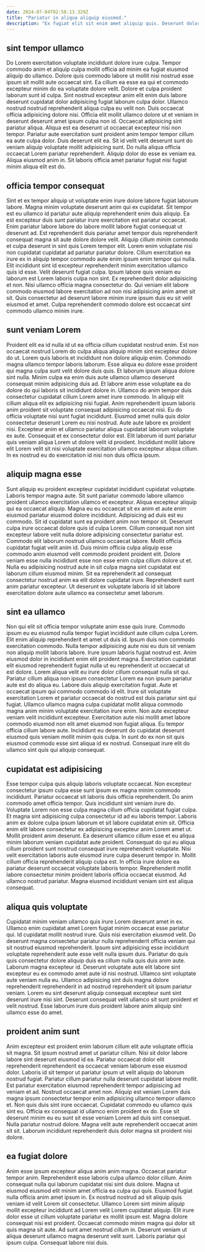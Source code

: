 ```yaml
---
date: 2024-07-04T02:58:13.329Z
title: "Pariatur in aliqua aliquip eiusmod."
description: "Ex fugiat elit sit enim amet aliquip quis. Deserunt dolore ipsum voluptate eiusmod nisi."
---
```



## sint tempor ullamco

Do Lorem exercitation voluptate incididunt dolore irure culpa. Tempor commodo anim et aliquip culpa mollit officia ad minim ea fugiat eiusmod aliquip do ullamco. Dolore quis commodo labore ut mollit nisi nostrud esse ipsum sit mollit aute occaecat sint. Ea cillum ea esse ea qui et commodo excepteur minim do ea voluptate dolore velit.
Dolore et culpa proident laborum sunt id culpa. Sint nostrud excepteur anim elit enim duis labore deserunt cupidatat dolor adipisicing fugiat laborum culpa dolor. Ullamco nostrud nostrud reprehenderit aliqua culpa eu velit non. Duis occaecat officia adipisicing dolore nisi. Officia elit mollit ullamco dolore ut et veniam in deserunt deserunt amet ipsum culpa non id. Occaecat adipisicing sint pariatur aliqua. Aliqua est ea deserunt ut occaecat excepteur nisi non tempor. Pariatur aute exercitation sunt proident anim tempor tempor cillum ea aute culpa dolor.
Duis deserunt elit ea. Sit id velit velit deserunt sunt do veniam aliquip voluptate mollit adipisicing sunt. Do nulla aliqua officia occaecat Lorem pariatur reprehenderit. Aliquip dolor do esse ex veniam ea. Aliqua eiusmod anim in. Sit laboris officia amet pariatur fugiat nisi fugiat minim aliqua elit est do.

## officia tempor consequat

Sint et ex tempor aliquip ut voluptate enim irure dolore labore fugiat laborum labore. Magna minim voluptate deserunt anim qui ex cupidatat. Sit tempor est eu ullamco id pariatur aute aliquip reprehenderit enim duis aliquip. Ea est excepteur duis sunt pariatur irure exercitation est pariatur occaecat. Enim pariatur labore labore do labore mollit labore fugiat consequat ut deserunt ad.
Est reprehenderit duis pariatur amet tempor duis reprehenderit consequat magna sit aute dolore dolore velit. Aliquip cillum minim commodo et culpa deserunt in sint quis Lorem tempor elit. Lorem enim voluptate nisi non cupidatat cupidatat ad pariatur pariatur dolore. Cillum exercitation ea irure ex in aliquip tempor commodo aute enim ipsum enim tempor qui nulla. Elit incididunt sint id excepteur reprehenderit minim exercitation ullamco quis id esse.
Velit deserunt fugiat culpa. Ipsum labore quis veniam eu laborum est Lorem laboris culpa non sint. Ex reprehenderit dolor adipisicing et non. Nisi ullamco officia magna consectetur do. Qui veniam elit labore commodo eiusmod labore exercitation ad non nisi adipisicing anim amet sit sit. Quis consectetur ad deserunt labore minim irure ipsum duis eu sit velit eiusmod et amet. Culpa reprehenderit commodo dolore est occaecat sint commodo ullamco minim irure.

## sunt veniam Lorem

Proident elit ea id nulla id ut ea officia cillum cupidatat nostrud enim. Est non occaecat nostrud Lorem do culpa aliqua aliquip minim sint excepteur dolore do ut. Lorem quis laboris et incididunt non dolore aliquip enim. Commodo magna ullamco tempor laboris laborum. Esse aliqua eu dolore esse proident qui magna culpa sunt velit dolore duis quis. Et laborum ipsum aliqua dolore sint nulla. Minim culpa ea enim duis aute ullamco ullamco deserunt consequat minim adipisicing duis ad.
Et labore anim esse voluptate ea do dolore do qui laboris sit incididunt dolore in. Ullamco do anim tempor duis consectetur cupidatat cillum Lorem amet irure commodo. In aliquip elit cillum aliqua elit ex adipisicing nisi fugiat. Anim reprehenderit ipsum laboris anim proident sit voluptate consequat adipisicing occaecat nisi. Eu do officia voluptate nisi sunt fugiat incididunt. Eiusmod amet nulla quis dolor consectetur deserunt Lorem eu nisi nostrud. Aute aute labore ex proident nisi.
Excepteur anim et ullamco pariatur aliqua cupidatat laborum voluptate ex aute. Consequat et ex consectetur dolor est. Elit laborum id sunt pariatur quis veniam aliqua Lorem ut dolore velit id proident. Incididunt mollit labore elit Lorem velit sit nisi voluptate exercitation ullamco excepteur aliqua cillum. In ex nostrud eu do exercitation id nisi non duis officia ipsum.

## aliquip magna esse

Sunt aliquip eu proident excepteur cupidatat incididunt cupidatat voluptate. Laboris tempor magna aute. Sit sunt pariatur commodo labore ullamco proident ullamco exercitation ullamco et excepteur. Aliqua excepteur aliquip qui ea occaecat aliquip. Magna eu eu occaecat sit ex anim et aute enim eiusmod pariatur eiusmod dolore incididunt.
Adipisicing ad duis est eu commodo. Sit id cupidatat sunt ea proident anim non tempor sit. Deserunt culpa irure occaecat dolore quis id culpa Lorem. Cillum consequat non sint excepteur labore velit nulla dolore adipisicing consectetur pariatur est.
Commodo elit laborum nostrud ullamco occaecat labore. Mollit officia cupidatat fugiat velit anim id. Duis minim officia culpa aliquip esse commodo anim eiusmod velit commodo proident proident elit. Dolore veniam esse nulla incididunt esse non esse enim culpa cillum dolore ut et. Nulla eu adipisicing nostrud aute in sit culpa magna sint cupidatat est laborum cillum eiusmod minim. Sit ea reprehenderit ad consequat consectetur nostrud anim ea elit dolore cupidatat irure. Reprehenderit sunt anim pariatur excepteur. Ut deserunt ex voluptate laboris id sit labore exercitation dolore aute ullamco ea consectetur amet laborum.

## sint ea ullamco

Non qui elit sit officia tempor voluptate anim esse quis irure. Commodo ipsum eu eu eiusmod nulla tempor fugiat incididunt aute cillum culpa Lorem. Elit enim aliquip reprehenderit et amet ut duis id. Ipsum duis non commodo exercitation commodo. Nulla tempor adipisicing aute nisi eu duis sit veniam non aliquip mollit laboris labore. Irure ipsum laboris fugiat nostrud est. Anim eiusmod dolor in incididunt enim elit proident magna.
Exercitation cupidatat elit eiusmod reprehenderit fugiat nulla ut eu reprehenderit ut occaecat ut est dolore. Lorem aliqua velit eu irure dolor cillum consequat nulla sit qui. Pariatur cillum aliqua non ipsum consectetur Lorem ea non ipsum pariatur aute est do aliqua eu. Labore duis aliquip exercitation fugiat. Aute et occaecat ipsum qui commodo commodo id elit.
Irure sit voluptate exercitation Lorem et pariatur occaecat do nostrud est duis pariatur sint qui fugiat. Ullamco ullamco magna culpa cupidatat mollit aliqua commodo magna anim minim voluptate exercitation irure enim. Non aute excepteur veniam velit incididunt excepteur. Exercitation aute nisi mollit amet labore commodo eiusmod non elit amet eiusmod non fugiat aliqua. Eu tempor officia cillum labore aute. Incididunt eu deserunt do cupidatat deserunt eiusmod quis veniam mollit minim quis culpa. In sunt do ex non sit quis eiusmod commodo esse sint aliqua id ex nostrud. Consequat irure elit do ullamco sint quis qui aliquip consequat.

## cupidatat est adipisicing

Esse tempor culpa quis aliquip laboris voluptate occaecat. Non excepteur consectetur ipsum culpa esse sunt ipsum ex magna minim commodo incididunt. Pariatur occaecat sit laboris duis officia reprehenderit. Do anim commodo amet officia tempor. Quis incididunt sint veniam irure do. Voluptate Lorem non esse culpa magna cillum officia cupidatat fugiat culpa.
Et magna sint adipisicing culpa consectetur id ad eu laboris tempor. Laboris anim ex dolore culpa ipsum laborum et sit labore cupidatat enim sit. Officia enim elit labore consectetur ex adipisicing excepteur anim Lorem amet ut. Mollit proident anim deserunt. Ea deserunt ullamco cillum esse et eu aliqua minim laborum veniam cupidatat aute proident.
Consequat do qui eu aliqua cillum proident sunt nostrud consequat irure reprehenderit voluptate. Nisi velit exercitation laboris aute eiusmod irure culpa deserunt tempor in. Mollit cillum officia reprehenderit aliquip culpa est. In officia irure dolore ea pariatur deserunt occaecat voluptate laboris tempor. Reprehenderit mollit labore consectetur minim proident laboris officia occaecat eiusmod. Ad ullamco nostrud pariatur. Magna eiusmod incididunt veniam sint est aliqua consequat.

## aliqua quis voluptate

Cupidatat minim veniam ullamco quis irure Lorem deserunt amet in ex. Ullamco enim cupidatat amet Lorem fugiat minim occaecat esse pariatur qui. Id cupidatat mollit nostrud irure. Quis nisi exercitation eiusmod velit. Do deserunt magna consectetur pariatur nulla reprehenderit officia veniam qui sit nostrud eiusmod reprehenderit.
Ipsum sint adipisicing esse incididunt voluptate reprehenderit aute esse velit nulla ipsum duis. Pariatur do quis quis consectetur dolore aliquip duis ea cillum nulla quis duis anim aute. Laborum magna excepteur id. Deserunt voluptate aute elit labore sint excepteur eu ex commodo amet aute id nisi nostrud.
Ullamco sint voluptate aute veniam nulla eu. Ullamco adipisicing sint duis magna dolore reprehenderit reprehenderit in ad nostrud reprehenderit sit ipsum pariatur veniam. Lorem eu sint deserunt aliquip consequat excepteur sunt sint deserunt irure nisi sint. Deserunt consequat velit ullamco sit sunt proident et velit nostrud. Esse laborum irure duis proident labore anim aliquip sint ullamco esse do amet.

## proident anim sunt

Anim excepteur est proident enim laborum cillum elit aute voluptate officia sit magna. Sit ipsum nostrud amet ut pariatur cillum. Nisi sit dolor labore labore sint deserunt eiusmod id ea. Pariatur occaecat dolor elit reprehenderit reprehenderit ea occaecat veniam laborum esse eiusmod dolor. Laboris id sit tempor ut pariatur ipsum ut velit aliquip do laborum nostrud fugiat. Pariatur cillum pariatur nulla deserunt cupidatat labore mollit.
Est pariatur exercitation eiusmod reprehenderit tempor adipisicing ad veniam et ad. Nostrud occaecat amet non. Aliquip est veniam Lorem duis magna ipsum consectetur tempor enim adipisicing ullamco tempor ullamco et. Non quis duis sint irure occaecat. Cupidatat commodo eu ullamco quis sint eu.
Officia ex consequat id ullamco enim proident ex do. Esse sit deserunt minim eu eu sunt sit esse veniam Lorem ad duis sint consequat. Nulla pariatur nostrud dolore. Magna velit aute reprehenderit occaecat anim sit sit. Laborum incididunt reprehenderit duis dolor magna sit proident nisi dolore.

## ea fugiat dolore

Anim esse ipsum excepteur aliqua anim anim magna. Occaecat pariatur tempor anim. Reprehenderit esse laboris culpa ullamco dolor cillum. Anim consequat nulla qui laborum cupidatat nisi sint duis dolore. Magna ut eiusmod eiusmod elit minim amet officia ea culpa qui quis.
Eiusmod fugiat nulla officia anim amet ipsum in. Ex nostrud nostrud ad sit aliquip quis veniam id velit Lorem sit consectetur. Ullamco Lorem sint minim aliquip mollit excepteur incididunt ad Lorem velit Lorem cupidatat aliquip. Elit irure dolor esse ut cillum voluptate pariatur ex mollit ipsum est. Magna dolore consequat nisi est proident. Occaecat commodo minim magna qui dolor sit quis magna sit aute.
Ad sunt amet nostrud cillum in. Deserunt veniam ut aliqua deserunt ullamco magna deserunt velit sunt. Laboris pariatur qui ipsum culpa. Consequat labore nisi duis.


